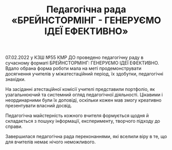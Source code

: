 ﻿---
title: Педагогічна рада «БРЕЙНСТОРМІНГ - ГЕНЕРУЄМО ІДЕЇ ЕФЕКТИВНО»
---

07.02.2022 у КЗШ №55 КМР ДО проведено педагогічну раду в сучасному форматі БРЕЙНСТОРМІНГ: ГЕНЕРУЄМО ІДЕЇ ЕФЕКТИВНО. Вдало обрана форма роботи мала на меті продемонструвати досягнення учителів у міжатестаційний період, їх здобутки, педагогічні знахідки.

На засіданні атестаційної комісії учителі представили портфоліо, як узагальнюючий та системний огляд педагогічної діяльності. Цікавими і неординарними були їх доповіді, оскільки кожен мав змогу креативно презентувати власний досвід.

Педагогічна майстерність кожного вчителя формується щодня й складається з пошуку інформації, експерименту, творчого підходу до справи.

Завершилася педагогічна рада переконаннями, які вселили віру в те, що для вчителів немає нічого неможливого.

<slideshow />
